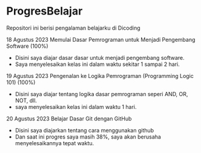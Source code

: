 # ProgresBelajar
Repositori ini berisi pengalaman belajarku di Dicoding

18 Agustus 2023
Memulai Dasar Pemrograman untuk Menjadi Pengembang Software (100%)
 + Disini saya diajar dasar dasar untuk menjadi pengembang software.
 + Saya menyelesaikan kelas ini dalam waktu sekitar 1 sampai 2 hari.
   
19 Agustus 2023
Pengenalan ke Logika Pemrograman (Programming Logic 101) (100%)
+ Disini saya diajar tentang logika dasar pemrograman seperi AND, OR, NOT, dll.
+ saya menyelesaikan kelas ini dalam waktu 1 hari.

20 Agustus 2023
Belajar Dasar Git dengan GitHub
+ Disini saya diajarkan tentang cara menggunakan github
+ Dan saat ini progres saya masih 38%, saya akan berusaha menyelesaikannya tepat waktu.

